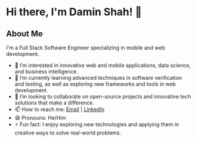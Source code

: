 # Hi there, I'm Damin Shah! 👋

## About Me

I'm a Full Stack Software Engineer specializing in mobile and web development.

- 👀 I’m interested in innovative web and mobile applications, data science, and business intelligence.
- 🌱 I’m currently learning advanced techniques in software verification and testing, as well as exploring new frameworks and tools in web development.
- 💞️ I’m looking to collaborate on open-source projects and innovative tech solutions that make a difference.
- 📫 How to reach me: [Email](mailto:daminshah2001@gmail.com) | [LinkedIn](https://www.linkedin.com/in/daminshah/)
- 😄 Pronouns: He/Him
- ⚡ Fun fact: I enjoy exploring new technologies and applying them in creative ways to solve real-world problems.

